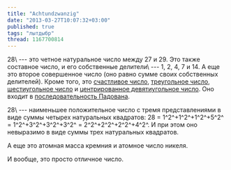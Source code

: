 ```yaml
---
title: "Achtundzwanzig"
date: "2013-03-27T10:07:32+03:00"
published: true
tags: "лытдыбр"
thread: 1167700814
---
```


28\ --- это четное натуральное число между 27 и 29. Это также составное число, и его собственные делители\ ---
1, 2, 4, 7 и 14. А еще это второе совершенное число (оно равно сумме своих собственных делителей).
Кроме того, это [счастливое число](http://en.wikipedia.org/wiki/Happy_number),
[треугольное число](http://en.wikipedia.org/wiki/Triangular_number),
[шестиугольное число](http://en.wikipedia.org/wiki/Hexagonal_number) и
[центрированное девятиугольное число](http://en.wikipedia.org/wiki/Centered_nonagonal_number).
Оно входит в [последовательность Падована](http://en.wikipedia.org/wiki/Padovan_sequence).

28\ --- наименьшее положительное число с тремя представлениями в виде суммы четырех натуральных квадратов:
28 = 1^2^+1^2^+1^2^+5^2^ = 1^2^+3^2^+3^2^+3^2^ = 2^2^+2^2^+2^2^+4^2^. И при этом оно невыразимо в виде суммы
трех натуральных квадратов.

А еще это атомная масса кремния и атомное число никеля. 

И вообще, это просто отличное число.
